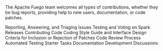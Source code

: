 The Apache Fuego team welcomes all types of contributions, whether they be bug reports, providing help to new users, documentation, or code patches.

Reporting, Answering, and Triaging Issues
Testing and Voting on Spark Releases
Contributing Code
    Coding Style Guide and Interface Design
    Criteria for Inclusion or Rejection of Patches
    Code Review Process
Automated Testing
Starter Tasks
Documentation
Development Discussions
